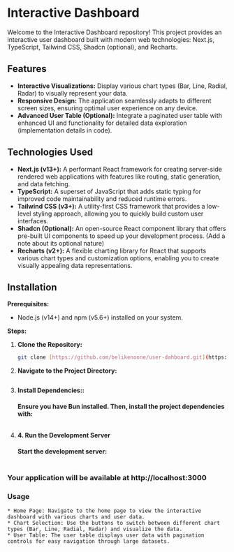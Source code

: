 # Interactive Dashboard

Welcome to the Interactive Dashboard repository! This project provides an interactive user dashboard built with modern web technologies: Next.js, TypeScript, Tailwind CSS, Shadcn (optional), and Recharts.

## Features

- **Interactive Visualizations:** Display various chart types (Bar, Line, Radial, Radar) to visually represent your data.
- **Responsive Design:** The application seamlessly adapts to different screen sizes, ensuring optimal user experience on any device.
- **Advanced User Table (Optional):** Integrate a paginated user table with enhanced UI and functionality for detailed data exploration (implementation details in code).

## Technologies Used

- **Next.js (v13+):** A performant React framework for creating server-side rendered web applications with features like routing, static generation, and data fetching.
- **TypeScript:** A superset of JavaScript that adds static typing for improved code maintainability and reduced runtime errors.
- **Tailwind CSS (v3+):** A utility-first CSS framework that provides a low-level styling approach, allowing you to quickly build custom user interfaces.
- **Shadcn (Optional):** An open-source React component library that offers pre-built UI components to speed up your development process. (Add a note about its optional nature)
- **Recharts (v2+):** A flexible charting library for React that supports various chart types and customization options, enabling you to create visually appealing data representations.

## Installation

**Prerequisites:**

- Node.js (v14+) and npm (v5.6+) installed on your system.

**Steps:**

1. **Clone the Repository:**

   ```bash
   git clone [https://github.com/belikenoone/user-dahboard.git](https://github.com/belikenoone/user-dahboard.git)

   ```

2. **Navigate to the Project Directory:**

   ```cd user-dashboard

   ```

3. **Install Dependencies::**
   #### Ensure you have Bun installed. Then, install the project dependencies with:
   ```bun install

   ```
4. **4. Run the Development Server**
   #### Start the development server:
   ```bun dev

   ```

### Your application will be available at http://localhost:3000

### Usage

    * Home Page: Navigate to the home page to view the interactive dashboard with various charts and user data.
    * Chart Selection: Use the buttons to switch between different chart types (Bar, Line, Radial, Radar) and visualize the data.
    * User Table: The user table displays user data with pagination controls for easy navigation through large datasets.
